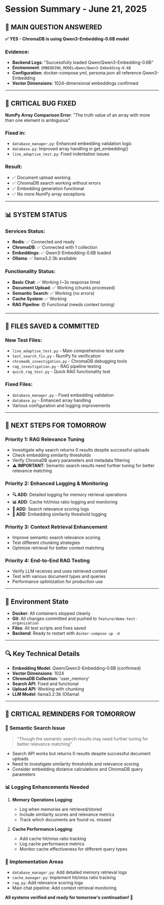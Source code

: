 # Session Summary - June 21, 2025

## 🎯 **MAIN QUESTION ANSWERED**
**✅ YES - ChromaDB is using Qwen3-Embedding-0.6B model**

### Evidence:
- **Backend Logs**: "Successfully loaded Qwen/Qwen3-Embedding-0.6B"
- **Environment**: `EMBEDDING_MODEL=Qwen/Qwen3-Embedding-0.6B`
- **Configuration**: docker-compose.yml, persona.json all reference Qwen3-Embedding
- **Vector Dimensions**: 1024-dimensional embeddings confirmed

---

## 🔧 **CRITICAL BUG FIXED**
**NumPy Array Comparison Error**: "The truth value of an array with more than one element is ambiguous"

### Fixed in:
- `database_manager.py`: Enhanced embedding validation logic
- `database.py`: Improved array handling in get_embedding()
- `live_adaptive_test.py`: Fixed indentation issues

### Result:
- ✅ Document upload working
- ✅ ChromaDB search working without errors  
- ✅ Embedding generation functional
- ✅ No more NumPy array exceptions

---

## 📊 **SYSTEM STATUS**

### Services Status:
- **Redis**: ✅ Connected and ready
- **ChromaDB**: ✅ Connected with 1 collection
- **Embeddings**: ✅ Qwen3-Embedding-0.6B loaded
- **Ollama**: ✅ llama3.2:3b available

### Functionality Status:
- **Basic Chat**: ✅ Working (~3s response time)
- **Document Upload**: ✅ Working (chunks processed)
- **Semantic Search**: ✅ Working (no errors)
- **Cache System**: ✅ Working
- **RAG Pipeline**: 🟡 Functional (needs context tuning)

---

## 📁 **FILES SAVED & COMMITTED**

### New Test Files:
- `live_adaptive_test.py` - Main comprehensive test suite
- `test_search_fix.py` - NumPy fix verification
- `chromadb_investigation.py` - ChromaDB debugging tools
- `rag_investigation.py` - RAG pipeline testing
- `quick_rag_test.py` - Quick RAG functionality test

### Fixed Files:
- `database_manager.py` - Fixed embedding validation
- `database.py` - Enhanced array handling
- Various configuration and logging improvements

---

## 🚀 **NEXT STEPS FOR TOMORROW**

### Priority 1: RAG Relevance Tuning
- Investigate why search returns 0 results despite successful uploads
- Check embedding similarity thresholds
- Verify ChromaDB query parameters and metadata filtering
- **⚠️ IMPORTANT**: Semantic search results need further tuning for better relevance matching

### Priority 2: Enhanced Logging & Monitoring
- **🔍 ADD**: Detailed logging for memory retrieval operations
- **📊 ADD**: Cache hit/miss ratio logging and monitoring
- **📝 ADD**: Search relevance scoring logs
- **🎯 ADD**: Embedding similarity threshold logging

### Priority 3: Context Retrieval Enhancement
- Improve semantic search relevance scoring
- Test different chunking strategies
- Optimize retrieval for better context matching

### Priority 4: End-to-End RAG Testing
- Verify LLM receives and uses retrieved context
- Test with various document types and queries
- Performance optimization for production use

---

## 💾 **Environment State**
- **Docker**: All containers stopped cleanly
- **Git**: All changes committed and pushed to `feature/demo-test-organization`
- **Files**: All test scripts and fixes saved
- **Backend**: Ready to restart with `docker-compose up -d`

---

## 🔍 **Key Technical Details**
- **Embedding Model**: Qwen/Qwen3-Embedding-0.6B (confirmed)
- **Vector Dimensions**: 1024
- **ChromaDB Collection**: 'user_memory' 
- **Search API**: Fixed and functional
- **Upload API**: Working with chunking
- **LLM Model**: llama3.2:3b (Ollama)

---

## 📝 **CRITICAL REMINDERS FOR TOMORROW**

### 🎯 **Semantic Search Issue**
> "Though the semantic search results may need further tuning for better relevance matching"
- Search API works but returns 0 results despite successful document uploads
- Need to investigate similarity thresholds and relevance scoring
- Consider embedding distance calculations and ChromaDB query parameters

### 📊 **Logging Enhancements Needed**
1. **Memory Operations Logging**:
   - Log when memories are retrieved/stored
   - Include similarity scores and relevance metrics
   - Track which documents are found vs. missed

2. **Cache Performance Logging**:
   - Add cache hit/miss ratio tracking
   - Log cache performance metrics
   - Monitor cache effectiveness for different query types

### 🔧 **Implementation Areas**
- `database_manager.py`: Add detailed memory retrieval logs
- `cache_manager.py`: Implement hit/miss ratio tracking
- `rag.py`: Add relevance scoring logs
- Main chat pipeline: Add context retrieval monitoring

**All systems verified and ready for tomorrow's continuation! 🎉**
